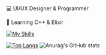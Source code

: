 💻 UI/UX Designer & Programmer

📃 Learning C++ & Elixir

[![My Skills](https://skillicons.dev/icons?i=aws,gcp,azure,react,vue,flutter&perline=3)](https://skillicons.dev)


[![Top Langs](https://github-readme-stats.vercel.app/api/top-langs/?username=Kwizik22)](https://github.com/anuraghazra/github-readme-stats) ![Anurag's GitHub stats](https://github-readme-stats.vercel.app/api?username=Kwizik22&show_icons=true&theme=merko)
